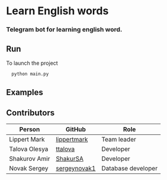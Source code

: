 # Learn English words
### Telegram bot for learning english word.

## Run
To launch the project 
  ```python
    python main.py
 ```

## Examples


## Contributors
| Person      | GitHub | Role |
| ----------- | ----------- |---|
| Lippert Mark | [lippertmark](https://github.com/lippertmark) | Team leader |
| Talova Olesya | [ttalova](https://github.com/ttalova) | Developer |
| Shakurov Amir | [ShakurSA](https://github.com/ShakurSA) | Developer |
| Novak Sergey | [sergeynovak1](https://github.com/sergeynovak1) | Database developer |

